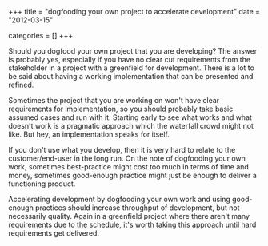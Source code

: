 +++
title = "dogfooding your own project to accelerate development"
date = "2012-03-15"


categories = []
+++

Should you dogfood your own project that you are developing? The
answer is probably yes, especially if you have no clear cut
requirements from the stakeholder in a project with a greenfield for
development. There is a lot to be said about having a working
implementation that can be presented and refined.

Sometimes the project that you are working on won't have clear
requirements for implementation, so you should probably take basic
assumed cases and run with it. Starting early to see what works and
what doesn't work is a pragmatic approach which the waterfall crowd
might not like. But hey, an implementation speaks for itself.

If you don't use what you develop, then it is very hard to relate to
the customer/end-user in the long run. On the note of dogfooding your
own work, sometimes best-practice might cost too much in terms of time
and money, sometimes good-enough practice might just be enough to
deliver a functioning product.

Accelerating development by dogfooding your own work and using
good-enough practices should increase throughput of development, but
not necessarily quality. Again in a greenfield project where there
aren't many requirements due to the schedule, it's worth taking this
approach until hard requirements get delivered.
